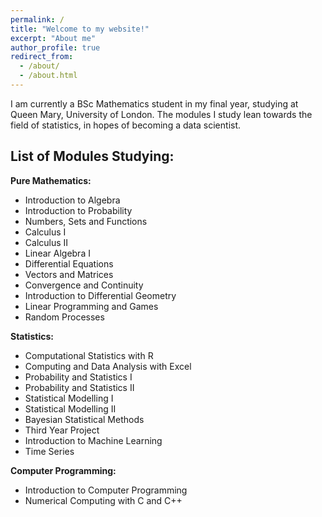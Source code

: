 ```yaml
---
permalink: /
title: "Welcome to my website!"
excerpt: "About me"
author_profile: true
redirect_from: 
  - /about/
  - /about.html
---
```


I am currently a BSc Mathematics student in my final year, studying at Queen Mary, University of London. The modules I study lean towards the field of statistics, in hopes of becoming a data scientist.

List of Modules Studying:
------
**Pure Mathematics:**
- Introduction to Algebra
- Introduction to Probability
- Numbers, Sets and Functions
- Calculus I
- Calculus II
- Linear Algebra I
- Differential Equations
- Vectors and Matrices
- Convergence and Continuity
- Introduction to Differential Geometry
- Linear Programming and Games
- Random Processes

**Statistics:**
- Computational Statistics with R
- Computing and Data Analysis with Excel
- Probability and Statistics I
- Probability and Statistics II
- Statistical Modelling I
- Statistical Modelling II
- Bayesian Statistical Methods
- Third Year Project
- Introduction to Machine Learning
- Time Series

**Computer Programming:**
- Introduction to Computer Programming
- Numerical Computing with C and C++
